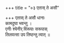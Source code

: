 +++
title = "०३ एतास् ते असौ"

+++
एतास् ते असौ धानाः  
कामदुघा भवन्तु ।  
एनीः श्येनीर् विरूपाः सरूपास्  
तिलवत्सा उप तिष्ठन्तु त्वात् ॥